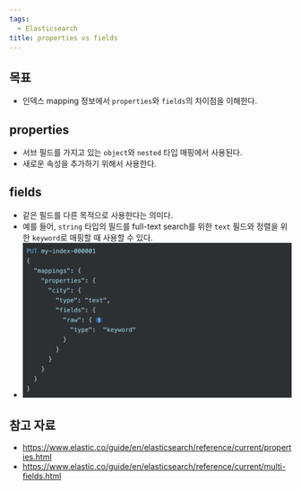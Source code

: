 ```yaml
---
tags:
  - Elasticsearch
title: properties vs fields
---
```



## 목표

- 인덱스 mapping 정보에서 `properties`와 `fields`의 차이점을 이해한다.

## properties

- 서브 필드를 가지고 있는 `object`와 `nested` 타입 매핑에서 사용된다.
- 새로운 속성을 추가하기 위해서 사용한다.

## fields

- 같은 필드를 다른 목적으로 사용한다는 의미다.
- 예를 들어, `string` 타입의 필드를 full-text search를 위한 `text` 필드와 정렬을 위한 `keyword`로 매핑할 때 사용할 수 있다.
- ![](assets/Pasted%20image%2020231102193350.png)

## 참고 자료

- https://www.elastic.co/guide/en/elasticsearch/reference/current/properties.html
- https://www.elastic.co/guide/en/elasticsearch/reference/current/multi-fields.html
